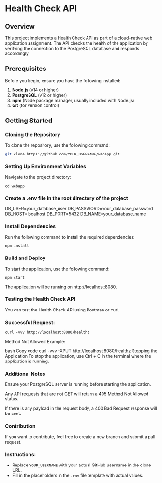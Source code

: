 # Health Check API

## Overview
This project implements a Health Check API as part of a cloud-native web application assignment. The API checks the health of the application by verifying the connection to the PostgreSQL database and responds accordingly.

## Prerequisites
Before you begin, ensure you have the following installed:

1. **Node.js** (v14 or higher)
2. **PostgreSQL** (v12 or higher)
3. **npm** (Node package manager, usually included with Node.js)
4. **Git** (for version control)

## Getting Started

### Cloning the Repository
To clone the repository, use the following command:
```bash
git clone https://github.com/YOUR_USERNAME/webapp.git
``` 
### Setting Up Environment Variables
Navigate to the project directory:
```
cd webapp
```

### Create a .env file in the root directory of the project
DB_USER=your_database_user
DB_PASSWORD=your_database_password
DB_HOST=localhost
DB_PORT=5432
DB_NAME=your_database_name

### Install Dependencies
Run the following command to install the required dependencies:
```
npm install
```

### Build and Deploy
To start the application, use the following command:

```
npm start
```
The application will be running on http://localhost:8080.

### Testing the Health Check API
You can test the Health Check API using Postman or curl.

### Successful Request:
```
curl -vvv http://localhost:8080/healthz
```

Method Not Allowed Example:

bash
Copy code
curl -vvv -XPUT http://localhost:8080/healthz
Stopping the Application
To stop the application, use Ctrl + C in the terminal where the application is running.

### Additional Notes
Ensure your PostgreSQL server is running before starting the application.

Any API requests that are not GET will return a 405 Method Not Allowed status.

If there is any payload in the request body, a 400 Bad Request response will be sent.

### Contribution
If you want to contribute, feel free to create a new branch and submit a pull request.


### Instructions:
- Replace `YOUR_USERNAME` with your actual GitHub username in the clone URL.
- Fill in the placeholders in the `.env` file template with actual values.

